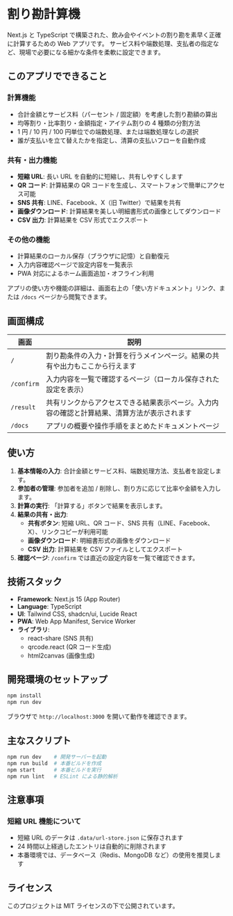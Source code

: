 # 割り勘計算機

Next.js と TypeScript で構築された、飲み会やイベントの割り勘を素早く正確に計算するための Web アプリです。
サービス料や端数処理、支払者の指定など、現場で必要になる細かな条件を柔軟に設定できます。

## このアプリでできること

### 計算機能

- 合計金額とサービス料（パーセント / 固定額）を考慮した割り勘額の算出
- 均等割り・比率割り・金額指定・アイテム割りの 4 種類の分割方法
- 1 円 / 10 円 / 100 円単位での端数処理、または端数処理なしの選択
- 誰が支払いを立て替えたかを指定し、清算の支払いフローを自動作成

### 共有・出力機能

- **短縮 URL**: 長い URL を自動的に短縮し、共有しやすくします
- **QR コード**: 計算結果の QR コードを生成し、スマートフォンで簡単にアクセス可能
- **SNS 共有**: LINE、Facebook、X（旧 Twitter）で結果を共有
- **画像ダウンロード**: 計算結果を美しい明細書形式の画像としてダウンロード
- **CSV 出力**: 計算結果を CSV 形式でエクスポート

### その他の機能

- 計算結果のローカル保存（ブラウザに記憶）と自動復元
- 入力内容確認ページで設定内容を一覧表示
- PWA 対応によるホーム画面追加・オフライン利用

アプリの使い方や機能の詳細は、画面右上の「使い方ドキュメント」リンク、または `/docs` ページから閲覧できます。

## 画面構成

| 画面       | 説明                                                                                         |
| ---------- | -------------------------------------------------------------------------------------------- |
| `/`        | 割り勘条件の入力・計算を行うメインページ。結果の共有や出力もここから行えます                 |
| `/confirm` | 入力内容を一覧で確認するページ（ローカル保存された設定を表示）                               |
| `/result`  | 共有リンクからアクセスできる結果表示ページ。入力内容の確認と計算結果、清算方法が表示されます |
| `/docs`    | アプリの概要や操作手順をまとめたドキュメントページ                                           |

## 使い方

1. **基本情報の入力**: 合計金額とサービス料、端数処理方法、支払者を設定します。
2. **参加者の管理**: 参加者を追加 / 削除し、割り方に応じて比率や金額を入力します。
3. **計算の実行**: 「計算する」ボタンで結果を表示します。
4. **結果の共有・出力**:
   - **共有ボタン**: 短縮 URL、QR コード、SNS 共有（LINE、Facebook、X）、リンクコピーが利用可能
   - **画像ダウンロード**: 明細書形式の画像をダウンロード
   - **CSV 出力**: 計算結果を CSV ファイルとしてエクスポート
5. **確認ページ**: `/confirm` では直近の設定内容を一覧で確認できます。

## 技術スタック

- **Framework**: Next.js 15 (App Router)
- **Language**: TypeScript
- **UI**: Tailwind CSS, shadcn/ui, Lucide React
- **PWA**: Web App Manifest, Service Worker
- **ライブラリ**:
  - react-share (SNS 共有)
  - qrcode.react (QR コード生成)
  - html2canvas (画像生成)

## 開発環境のセットアップ

```bash
npm install
npm run dev
```

ブラウザで `http://localhost:3000` を開いて動作を確認できます。

## 主なスクリプト

```bash
npm run dev    # 開発サーバーを起動
npm run build  # 本番ビルドを作成
npm start      # 本番ビルドを実行
npm run lint   # ESLint による静的解析
```

## 注意事項

### 短縮 URL 機能について

- 短縮 URL のデータは `.data/url-store.json` に保存されます
- 24 時間以上経過したエントリは自動的に削除されます
- 本番環境では、データベース（Redis、MongoDB など）の使用を推奨します

## ライセンス

このプロジェクトは MIT ライセンスの下で公開されています。
